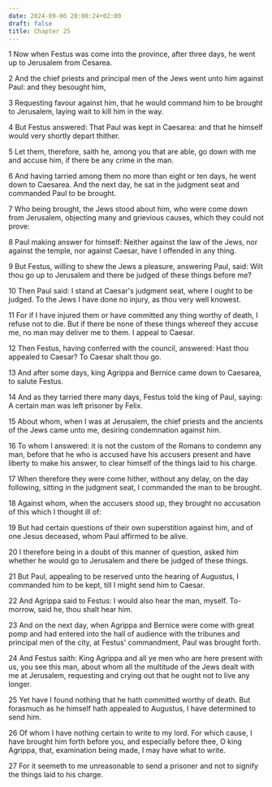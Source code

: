 ```yaml
---
date: 2024-09-06 20:00:24+02:00
draft: false
title: Chapter 25
---
```




1 Now when Festus was come into the province, after three days, he went up to Jerusalem from Cesarea.

2 And the chief priests and principal men of the Jews went unto him against Paul: and they besought him,

3 Requesting favour against him, that he would command him to be brought to Jerusalem, laying wait to kill him in the way.

4 But Festus answered: That Paul was kept in Caesarea: and that he himself would very shortly depart thither.

5 Let them, therefore, saith he, among you that are able, go down with me and accuse him, if there be any crime in the man.

6 And having tarried among them no more than eight or ten days, he went down to Caesarea. And the next day, he sat in the judgment seat and commanded Paul to be brought.

7 Who being brought, the Jews stood about him, who were come down from Jerusalem, objecting many and grievious causes, which they could not prove:

8 Paul making answer for himself: Neither against the law of the Jews, nor against the temple, nor against Caesar, have I offended in any thing.

9 But Festus, willing to shew the Jews a pleasure, answering Paul, said: Wilt thou go up to Jerusalem and there be judged of these things before me?

10 Then Paul said: I stand at Caesar's judgment seat, where I ought to be judged. To the Jews I have done no injury, as thou very well knowest.

11 For if I have injured them or have committed any thing worthy of death, I refuse not to die. But if there be none of these things whereof they accuse me, no man may deliver me to them. I appeal to Caesar.

12 Then Festus, having conferred with the council, answered: Hast thou appealed to Caesar? To Caesar shalt thou go.

13 And after some days, king Agrippa and Bernice came down to Caesarea, to salute Festus.

14 And as they tarried there many days, Festus told the king of Paul, saying: A certain man was left prisoner by Felix.

15 About whom, when I was at Jerusalem, the chief priests and the ancients of the Jews came unto me, desiring condemnation against him.

16 To whom I answered: it is not the custom of the Romans to condemn any man, before that he who is accused have his accusers present and have liberty to make his answer, to clear himself of the things laid to his charge.

17 When therefore they were come hither, without any delay, on the day following, sitting in the judgment seat, I commanded the man to be brought.

18 Against whom, when the accusers stood up, they brought no accusation of this which I thought ill of:

19 But had certain questions of their own superstition against him, and of one Jesus deceased, whom Paul affirmed to be alive.

20 I therefore being in a doubt of this manner of question, asked him whether he would go to Jerusalem and there be judged of these things.

21 But Paul, appealing to be reserved unto the hearing of Augustus, I commanded him to be kept, till I might send him to Caesar.

22 And Agrippa said to Festus: I would also hear the man, myself. To-morrow, said he, thou shalt hear him.

23 And on the next day, when Agrippa and Bernice were come with great pomp and had entered into the hall of audience with the tribunes and principal men of the city, at Festus' commandment, Paul was brought forth.

24 And Festus saith: King Agrippa and all ye men who are here present with us, you see this man, about whom all the multitude of the Jews dealt with me at Jerusalem, requesting and crying out that he ought not to live any longer.

25 Yet have I found nothing that he hath committed worthy of death. But forasmuch as he himself hath appealed to Augustus, I have determined to send him.

26 Of whom I have nothing certain to write to my lord. For which cause, I have brought him forth before you, and especially before thee, O king Agrippa, that, examination being made, I may have what to write.

27 For it seemeth to me unreasonable to send a prisoner and not to signify the things laid to his charge.

